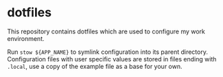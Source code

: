 # dotfiles

This repository contains dotfiles which are used to configure my work
environment.

Run `stow ${APP_NAME}` to symlink configuration into its parent directory.
Configuration files with user specific values are stored in files ending with
`.local`, use a copy of the example file as a base for your own.
